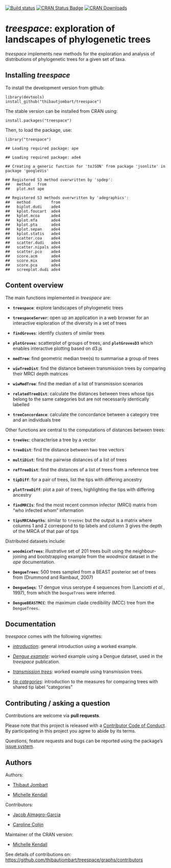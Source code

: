 [![Build
status](https://ci.appveyor.com/api/projects/status/klr8khh1ieb26rh4/branch/master?svg=true)](https://ci.appveyor.com/project/thibautjombart/treespace/branch/master)
[![CRAN Status
Badge](http://www.r-pkg.org/badges/version/treespace)](https://cran.r-project.org/package=treespace)
[![CRAN
Downloads](https://cranlogs.r-pkg.org/badges/treespace)](https://cran.r-project.org/package=treespace)

*treespace*: exploration of landscapes of phylogenetic trees
============================================================

*treespace* implements new methods for the exploration and analysis of
distributions of phylogenetic trees for a given set of taxa.

Installing *treespace*
----------------------

To install the development version from github:

    library(devtools)
    install_github("thibautjombart/treespace")

The stable version can be installed from CRAN using:

    install.packages("treespace")

Then, to load the package, use:

    library("treespace")

    ## Loading required package: ape

    ## Loading required package: ade4

    ## Creating a generic function for 'toJSON' from package 'jsonlite' in package 'googleVis'

    ## Registered S3 method overwritten by 'spdep':
    ##   method   from
    ##   plot.mst ape

    ## Registered S3 methods overwritten by 'adegraphics':
    ##   method         from
    ##   biplot.dudi    ade4
    ##   kplot.foucart  ade4
    ##   kplot.mcoa     ade4
    ##   kplot.mfa      ade4
    ##   kplot.pta      ade4
    ##   kplot.sepan    ade4
    ##   kplot.statis   ade4
    ##   scatter.coa    ade4
    ##   scatter.dudi   ade4
    ##   scatter.nipals ade4
    ##   scatter.pco    ade4
    ##   score.acm      ade4
    ##   score.mix      ade4
    ##   score.pca      ade4
    ##   screeplot.dudi ade4

Content overview
----------------

The main functions implemented in *treespace* are:

-   **`treespace`**: explore landscapes of phylogenetic trees

-   **`treespaceServer`**: open up an application in a web browser for
    an interactive exploration of the diversity in a set of trees

-   **`findGroves`**: identify clusters of similar trees

-   **`plotGroves`**: scatterplot of groups of trees, and
    **`plotGrovesD3`** which enables interactive plotting based on d3.js

-   **`medTree`**: find geometric median tree(s) to summarise a group of
    trees

-   **`wiwTreeDist`**: find the distance between transmission trees by
    comparing their MRCI depth matrices

-   **`wiwMedTree`**: find the median of a list of transmission
    scenarios

-   **`relatedTreeDist`**: calculate the distances between trees whose
    tips belong to the same categories but are not necessarily
    identically labelled

-   **`treeConcordance`**: calculate the concordance between a category
    tree and an individuals tree

Other functions are central to the computations of distances between
trees:

-   **`treeVec`**: characterise a tree by a vector

-   **`treeDist`**: find the distance between two tree vectors

-   **`multiDist`**: find the pairwise distances of a list of trees

-   **`refTreeDist`**: find the distances of a list of trees from a
    reference tree

-   **`tipDiff`**: for a pair of trees, list the tips with differing
    ancestry

-   **`plotTreeDiff`**: plot a pair of trees, highlighting the tips with
    differing ancestry

-   **`findMRCIs`**: find the most recent common infector (MRCI) matrix
    from “who infected whom” information

-   **`tipsMRCAdepths`**: similar to `treeVec` but the output is a
    matrix where columns 1 and 2 correspond to tip labels and column 3
    gives the depth of the MRCA of that pair of tips

Distributed datasets include:

-   **`woodmiceTrees`**: illustrative set of 201 trees built using the
    neighbour-joining and bootstrapping example from the *woodmice*
    dataset in the *ape* documentation.

-   **`DengueTrees`**: 500 trees sampled from a BEAST posterior set of
    trees from (Drummond and Rambaut, 2007)

-   **`DengueSeqs`**: 17 dengue virus serotype 4 sequences from
    (Lanciotti *et al.*, 1997), from which the `DengueTrees` were
    inferred.

-   **`DengueBEASTMCC`**: the maximum clade credibility (MCC) tree from
    the `DengueTrees`.

Documentation
-------------

*treespace* comes with the following vignettes:

-   [*introduction*](https://cran.r-project.org/package=treespace/vignettes/introduction.html):
    general introduction using a worked example.

-   [*Dengue
    example*](https://cran.r-project.org/package=treespace/vignettes/DengueVignette.html):
    worked example using a Dengue dataset, used in the *treespace*
    publication.

-   [*transmission
    trees*](https://cran.r-project.org/package=treespace/vignettes/TransmissionTreesVignette.html):
    worked example using transmission trees.

-   [*tip
    categories*](https://cran.r-project.org/package=treespace/vignettes/tipCategories.html):
    introduction to the measures for comparing trees with shared tip
    label “categories”

Contributing / asking a question
--------------------------------

Contributions are welcome via **pull requests**.

Please note that this project is released with a [Contributor Code of
Conduct](https://thibautjombart.github.io/treespace/CONDUCT.html). By
participating in this project you agree to abide by its terms.

Questions, feature requests and bugs can be reported using the package’s
[issue system](https://github.com/thibautjombart/treespace/issues).

Authors
-------

Authors:

-   [Thibaut Jombart](https://thibautjombart.netlify.app/)

-   [Michelle Kendall](https://michellekendall.github.io/)

Contributors:

-   [Jacob
    Almagro-Garcia](http://www.well.ox.ac.uk/jacob-almagro-garcia)

-   [Caroline Colijn](http://www.imperial.ac.uk/people/c.colijn)

Maintainer of the CRAN version:

-   [Michelle Kendall](https://michellekendall.github.io/)

See details of contributions on: <br>
<a href="https://github.com/thibautjombart/treespace/graphs/contributors" class="uri">https://github.com/thibautjombart/treespace/graphs/contributors</a>
